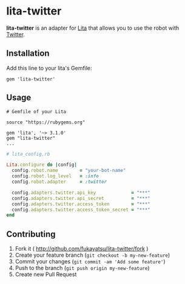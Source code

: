 # lita-twitter

**lita-twitter** is an adapter for [Lita](https://github.com/jimmycuadra/lita) that allows you to use the robot with [Twitter](https://twitter.com/).

## Installation

Add this line to your lita's Gemfile:

    gem 'lita-twitter'


## Usage


```
# Gemfile of your Lita

source "https://rubygems.org"

gem 'lita', '~> 3.1.0'
gem "lita-twitter"
...
```

```ruby
# lita_config.rb

Lita.configure do |config|
  config.robot.name        = "your-bot-name"
  config.robot.log_level   = :info
  config.robot.adapter     = :twitter

  config.adapters.twitter.api_key             = "***"
  config.adapters.twitter.api_secret          = "***"
  config.adapters.twitter.access_token        = "***"
  config.adapters.twitter.access_token_secret = "***"
end
```


## Contributing

1. Fork it ( http://github.com/fukayatsu/lita-twitter/fork )
2. Create your feature branch (`git checkout -b my-new-feature`)
3. Commit your changes (`git commit -am 'Add some feature'`)
4. Push to the branch (`git push origin my-new-feature`)
5. Create new Pull Request
